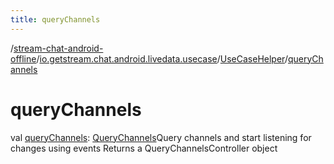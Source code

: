 ```yaml
---
title: queryChannels
---
```

/[stream-chat-android-offline](../../index.md)/[io.getstream.chat.android.livedata.usecase](../index.md)/[UseCaseHelper](index.md)/[queryChannels](queryChannels.md)  
  
  
  
# queryChannels  
val [queryChannels](queryChannels.md): [QueryChannels](../QueryChannels/index.md)Query channels and start listening for changes using events Returns a QueryChannelsController object
